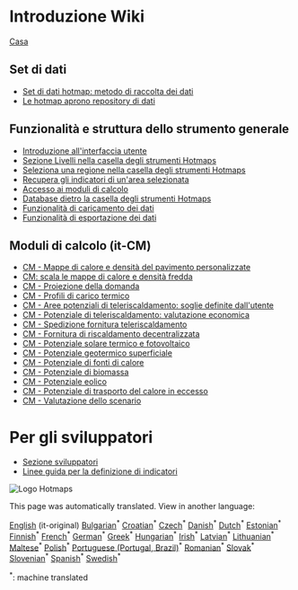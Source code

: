 <h1> Introduzione Wiki </h1><p> <a href="Home">Casa</a> </p><h2> Set di dati </h2><ul><li> <a href="Hotmaps-data-set-method-of-data-collection">Set di dati hotmap: metodo di raccolta dei dati</a> </li><li> <a href="Hotmaps-open-data-repositories">Le hotmap aprono repository di dati</a> </li></ul><h2> Funzionalità e struttura dello strumento generale </h2><ul><li> <a href="Introduction-to-user-interface">Introduzione all&#39;interfaccia utente</a> </li><li> <a href="Layers-section-in-the-Hotmaps-toolbox">Sezione Livelli nella casella degli strumenti Hotmaps</a> </li><li> <a href="Select-a-region-in-the-Hotmaps-toolbox">Seleziona una regione nella casella degli strumenti Hotmaps</a> </li><li> <a href="Retrieve-indicators-of-a-selected-area">Recupera gli indicatori di un&#39;area selezionata</a> </li><li> <a href="Access-to-calculation-modules">Accesso ai moduli di calcolo</a> </li><li> <a href="Database-behind-the-Hotmaps-toolbox">Database dietro la casella degli strumenti Hotmaps</a> </li><li> <a href="Data-upload-functionalities">Funzionalità di caricamento dei dati</a> </li><li> <a href="Data-export-functionalities">Funzionalità di esportazione dei dati</a> </li></ul><h2> Moduli di calcolo (it-CM) </h2><ul><li> <a href="CM-Customized-heat-and-floor-area-density-maps">CM - Mappe di calore e densità del pavimento personalizzate</a> </li><li> <a href="CM-Scale-heat-and-cool-density-maps">CM: scala le mappe di calore e densità fredda</a> </li><li> <a href="CM-Demand-projection">CM - Proiezione della domanda</a> </li><li> <a href="CM-Heat-load-profiles">CM - Profili di carico termico</a> </li><li> <a href="CM-District-heating-potential-areas-user-defined-thresholds">CM - Aree potenziali di teleriscaldamento: soglie definite dall&#39;utente</a> </li><li> <a href="CM-District-heating-potential-economic-assessment">CM - Potenziale di teleriscaldamento: valutazione economica</a> </li><li> <a href="CM-District-heating-supply-dispatch">CM - Spedizione fornitura teleriscaldamento</a> </li><li> <a href="CM-Decentral-heating-supply">CM - Fornitura di riscaldamento decentralizzata</a> </li><li> <a href="CM-Solar-thermal-and-PV-potential">CM - Potenziale solare termico e fotovoltaico</a> </li><li> <a href="CM-Shallow-geothermal-potential">CM - Potenziale geotermico superficiale</a> </li><li> <a href="CM-Heat-source-potential">CM - Potenziale di fonti di calore</a> </li><li> <a href="CM-Biomass-potential">CM - Potenziale di biomassa</a> </li><li> <a href="CM-Wind-potential">CM - Potenziale eolico</a> </li><li> <a href="CM-Excess-heat-transport-potential">CM - Potenziale di trasporto del calore in eccesso</a> </li><li> <a href="CM-Scenario-assessment">CM - Valutazione dello scenario</a> </li></ul><h1> Per gli sviluppatori </h1><ul><li> <a href="Developers">Sezione sviluppatori</a> </li><li> <a href="Guidelines-for-defining-indicators">Linee guida per la definizione di indicatori</a> </li></ul><p><img alt="Logo Hotmaps" src="https://www.hotmaps-project.eu/wp-content/uploads/2017/02/logo.svg"/></p>

This page was automatically translated. View in another language:

[English](../en/_Sidebar.md) (it-original) [Bulgarian](../bg/_Sidebar.md)<sup>\*</sup> [Croatian](../hr/_Sidebar.md)<sup>\*</sup> [Czech](../cs/_Sidebar.md)<sup>\*</sup> [Danish](../da/_Sidebar.md)<sup>\*</sup> [Dutch](../nl/_Sidebar.md)<sup>\*</sup> [Estonian](../et/_Sidebar.md)<sup>\*</sup> [Finnish](../fi/_Sidebar.md)<sup>\*</sup> [French](../fr/_Sidebar.md)<sup>\*</sup> [German](../de/_Sidebar.md)<sup>\*</sup> [Greek](../el/_Sidebar.md)<sup>\*</sup> [Hungarian](../hu/_Sidebar.md)<sup>\*</sup> [Irish](../ga/_Sidebar.md)<sup>\*</sup>  [Latvian](../lv/_Sidebar.md)<sup>\*</sup> [Lithuanian](../lt/_Sidebar.md)<sup>\*</sup> [Maltese](../mt/_Sidebar.md)<sup>\*</sup> [Polish](../pl/_Sidebar.md)<sup>\*</sup> [Portuguese (Portugal, Brazil)](../pt/_Sidebar.md)<sup>\*</sup> [Romanian](../ro/_Sidebar.md)<sup>\*</sup> [Slovak](../sk/_Sidebar.md)<sup>\*</sup> [Slovenian](../sl/_Sidebar.md)<sup>\*</sup> [Spanish](../es/_Sidebar.md)<sup>\*</sup> [Swedish](../sv/_Sidebar.md)<sup>\*</sup> 

<sup>\*</sup>: machine translated
